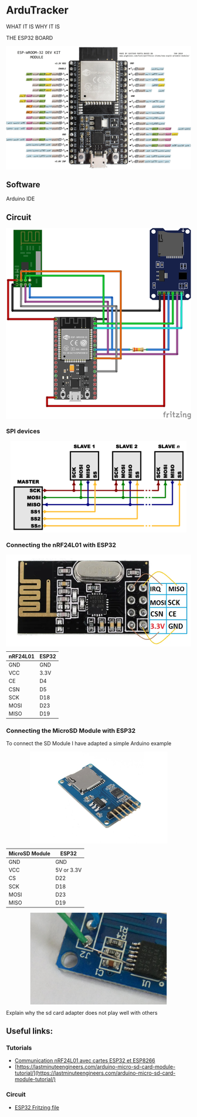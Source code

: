 # ArduTracker

WHAT IT IS
WHY IT IS

THE ESP32 BOARD

<p align="center">
  <img src="./essay/img/esp32-pinout.png" height="" alt="nRF24L01 Module" align="center">
</p>

## Software

Arduino IDE

## Circuit

<p align="center">
  <img src="./essay/img/ardutracker.png" height="" align="center">
</p>

### SPI devices

<p align="center">
  <img src="./essay/img/spi.png" height="250px" alt="" align="center">
</p>

### Connecting the nRF24L01 with ESP32

<p align="center">
  <img src="./img/nRF24L01.png" height="250px" align="center">
</p>

nRF24L01 | ESP32
--- | ---
GND | GND
VCC | 3.3V
CE | D4
CSN | D5
SCK | D18
MOSI | D23
MISO | D19

### Connecting the MicroSD Module with ESP32

To connect the SD Module I have adapted a simple Arduino example

<p align="center">
  <img src="./img/microsd.jpg" height="250px" alt="nRF24L01 Module" align="center">
</p>

MicroSD Module | ESP32
--- | ---
GND | GND
VCC | 5V or 3.3V
CS | D22
SCK | D18
MOSI | D23
MISO | D19

<p align="center">
  <img src="./img/microsd_hack.jpg" height="250px" alt="" align="center">
</p>

Explain why the sd card adapter does not play well with others

## Useful links:

### Tutorials
- [Communication nRF24L01 avec cartes ESP32 et ESP8266 ](http://electroniqueamateur.blogspot.com/2019/12/communication-nrf24l01-avec-cartes.html?m=0)
- [https://lastminuteengineers.com/arduino-micro-sd-card-module-tutorial/](https://lastminuteengineers.com/arduino-micro-sd-card-module-tutorial/)

### Circuit
- [ESP32 Fritzing file](https://forum.fritzing.org/t/esp32s-hiletgo-dev-boad-with-pinout-template/5357?u=steelgoose)
